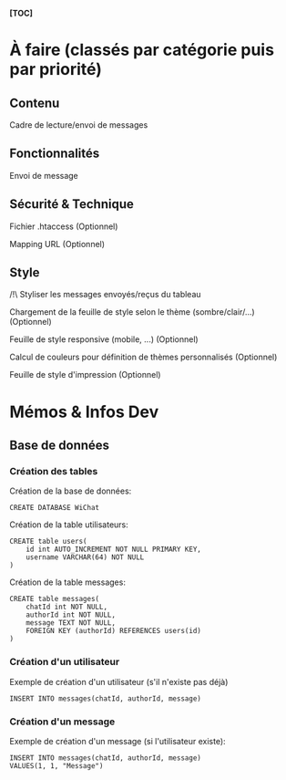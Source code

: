 __[TOC]__
# À faire (classés par catégorie puis par priorité)

## Contenu

Cadre de lecture/envoi de messages

## Fonctionnalités

Envoi de message

## Sécurité & Technique

Fichier .htaccess (Optionnel)

Mapping URL (Optionnel)

## Style

/!\ Styliser les messages envoyés/reçus du tableau

Chargement de la feuille de style selon le thème (sombre/clair/...) (Optionnel)

Feuille de style responsive (mobile, ...) (Optionnel)

Calcul de couleurs pour définition de thèmes personnalisés (Optionnel)

Feuille de style d'impression (Optionnel)

# Mémos & Infos Dev
## Base de données
### Création des tables
Création de la base de données:  
```
CREATE DATABASE WiChat
```
Création de la table utilisateurs:  
```
CREATE table users(
	id int AUTO_INCREMENT NOT NULL PRIMARY KEY, 
	username VARCHAR(64) NOT NULL
)
```
Création de la table messages:  
```
CREATE table messages(
	chatId int NOT NULL, 
	authorId int NOT NULL, 
	message TEXT NOT NULL, 
	FOREIGN KEY (authorId) REFERENCES users(id)
)
```
### Création d'un utilisateur
Exemple de création d'un utilisateur (s'il n'existe pas déjà)
```
INSERT INTO messages(chatId, authorId, message)
```

### Création d'un message
Exemple de création d'un message (si l'utilisateur existe): 
```
INSERT INTO messages(chatId, authorId, message)
VALUES(1, 1, "Message")
```
